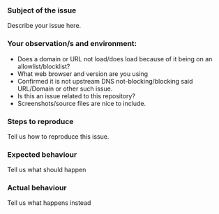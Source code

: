 ### Subject of the issue
Describe your issue here. 

### Your observation/s and environment:

* Does a domain or URL not load/does load because of it being on an allowlist/blocklist?
* What web browser and version are you using
* Confirmed it is not upstream DNS not-blocking/blocking said URL/Domain or other such issue.
* Is this an issue related to this repository?
* Screenshots/source files are nice to include.

### Steps to reproduce
Tell us how to reproduce this issue. 

### Expected behaviour
Tell us what should happen

### Actual behaviour
Tell us what happens instead
